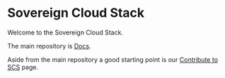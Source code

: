 # Sovereign Cloud Stack

Welcome to the Sovereign Cloud Stack.

The main repository is [Docs](https://github.com/sovereigncloudstack/docs).

Aside from the main repository a good starting point is our
[Contribute to SCS](https://scs.community/contribute/) page. 

